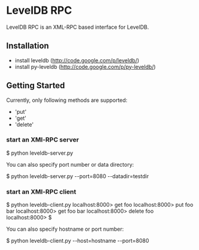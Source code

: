 LevelDB RPC
===========
LevelDB RPC is an XML-RPC based interface for LevelDB.

## Installation

* install leveldb (http://code.google.com/p/leveldb/)
* install py-leveldb (http://code.google.com/p/py-leveldb/)

## Getting Started

Currently, only following methods are supported:
* 'put'
* 'get'
* 'delete'

### start an XMl-RPC server
  $ python leveldb-server.py

You can also specify port number or data directory:

  $ python leveldb-server.py --port=8080 --datadir=testdir

### start an XMl-RPC client
  $ python leveldb-client.py
  localhost:8000> get foo
  localhost:8000> put foo bar
  localhost:8000> get foo
  bar
  localhost:8000> delete foo
  localhost:8000> <CTRL-D>
  $ 

You can also specify hostname or port number:

  $ python leveldb-client.py --host=hostname --port=8080

